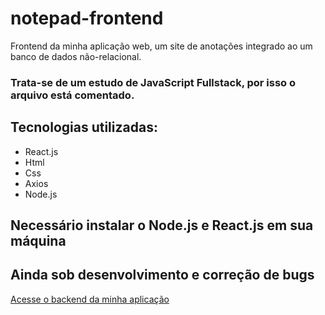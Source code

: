 # notepad-frontend
Frontend da minha aplicação web, um site de anotações integrado ao um banco de dados não-relacional. <br>
### Trata-se de um estudo de JavaScript Fullstack, por isso o arquivo está comentado. <br>

## Tecnologias utilizadas:
- React.js
- Html
- Css
- Axios
- Node.js

## Necessário instalar o Node.js e React.js em sua máquina

## Ainda sob desenvolvimento e correção de bugs

<a href="https://github.com/vinicamargors/notepad-backend"> Acesse o backend da minha aplicação </a>

